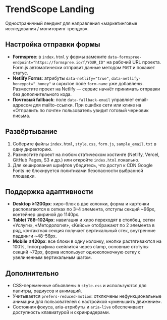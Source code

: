 ﻿# TrendScope Landing

Одностраничный лендинг для направления «маркетинговые исследования / мониторинг трендов».

## Настройка отправки формы
- **Formspree**: в `index.html` у формы замените `data-formspree-endpoint="https://formspree.io/f/YOUR_ID"` на рабочий URL проекта. Form.js автоматически отправит данные методом `POST` и покажет статус.
- **Netlify Forms**: атрибуты `data-netlify="true"`, `data-netlify-honeypot="_honey"` и скрытое поле `form-name` уже добавлены. Разместите проект на Netlify — сервис начнёт принимать отправки без дополнительного кода.
- **Почтовый fallback**: поле `data-fallback-email` управляет email-адресом для mailto-ссылки. При ошибке сети или клике на «Отправить по почте» пользователь увидит готовый черновик письма.

## Развёртывание
1. Соберите файлы `index.html`, `style.css`, `form.js`, `sample_email.txt` в одну директорию.
2. Разместите проект на любом статическом хостинге (Netlify, Vercel, GitHub Pages, S3 и др.) или откройте `index.html` локально.
3. Для кеширования шрифтов убедитесь, что доступ к CDN Google Fonts не блокируется политиками безопасности выбранной площадки.

## Поддержка адаптивности
- **Desktop ≥1200px**: хиро-блок в две колонки, форма и карточки располагаются в сетках по 3–4 элемента, отступы секций ~96px, контейнер шириной до 1140px.
- **Tablet 768–1024px**: навигация и хиро переходят в столбец, сетки «Услуги», «Методология», «Кейсы» отображают по 2 элемента в ряд, контактная секция получает вертикальный стек, внутренние паддинги ~48–56px.
- **Mobile ≤420px**: все блоки в одну колонку, кнопки растягиваются на 100%, типографика скейлится через clamp, основные отступы секций ~72px, форма использует одноколоночную сетку с увеличенным вертикальным шагом.

## Дополнительно
- CSS-переменные объявлены в `style.css` и используются для палитры, радиусов и анимаций.
- Учитывается `prefers-reduced-motion`: отключены нефункциональные анимации для пользователей с настройкой «уменьшить движение».
- Состояния фокуса, aria-атрибуты и `aria-live` обеспечивают доступность клавиатурой и скринридерами.
